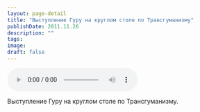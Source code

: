 ```yaml
---
layout: page-detail
title: "Выступление Гуру на круглом столе по Трансгуманизму"
publishDate: 2011.11.26
description: ""
tags:
image:
draft: false
---
```


<audio title="2011.11.26 - Выступление Гуру на круглом столе по Трансгуманизму.mp3" src="https://filer-api.advayta.org/v1.0/public/files/74328" controls=""></audio>

 Выступление Гуру на круглом столе по Трансгуманизму. 

  

